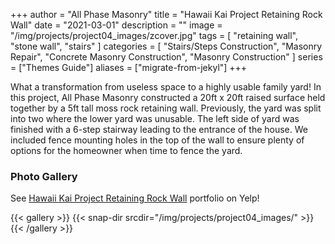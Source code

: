 +++
author = "All Phase Masonry"
title = "Hawaii Kai Project Retaining Rock Wall"
date = "2021-03-01"
description = ""
image = "/img/projects/project04_images/zcover.jpg"
tags = [
    "retaining wall",
    "stone wall",
    "stairs"
]
categories = [
    "Stairs/Steps Construction",
    "Masonry Repair",
	  "Concrete Masonry Construction",
    "Masonry Construction"
]
series = ["Themes Guide"]
aliases = ["migrate-from-jekyl"]
+++

What a transformation from useless space to a highly usable family yard!  In this project, All Phase Masonry constructed a 20ft x 20ft raised surface held together by a 5ft tall moss rock retaining wall.  Previously, the yard was split into two where the lower yard was unusable.  The left side of yard was finished with a 6-step stairway leading to the entrance of the house.  We included fence mounting holes in the top of the wall to ensure plenty of options for the homeowner when time to fence the yard.

### Photo Gallery ###
See [Hawaii Kai Project Retaining Rock Wall](https://www.yelp.com/portfolio_project/DChGft1z5q8MSp4A484r7Q/-/gc_X8Bm2z1EPDtAnpVvMiQ) portfolio on Yelp!

{{< gallery >}}
  {{< snap-dir srcdir="/img/projects/project04_images/" >}}
{{< /gallery >}}
